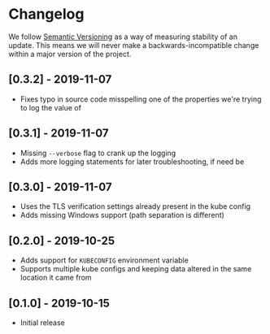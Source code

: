 # Changelog

We follow [Semantic Versioning](http://semver.org/) as a way of measuring stability of an update. This
means we will never make a backwards-incompatible change within a major version of the project.

## [0.3.2] - 2019-11-07

- Fixes typo in source code misspelling one of the properties we're trying to log the value of

## [0.3.1] - 2019-11-07

- Missing `--verbose` flag to crank up the logging
- Adds more logging statements for later troubleshooting, if need be

## [0.3.0] - 2019-11-07

- Uses the TLS verification settings already present in the kube config
- Adds missing Windows support (path separation is different)

## [0.2.0] - 2019-10-25

- Adds support for `KUBECONFIG` environment variable
- Supports multiple kube configs and keeping data altered in the same location it came from

## [0.1.0] - 2019-10-15

- Initial release
